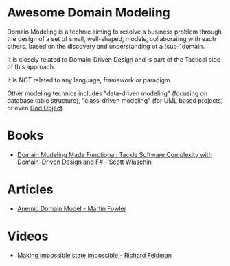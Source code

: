 # Awesome Domain Modeling

Domain Modeling is a technic aiming to resolve a business problem through the design of a set of small, well-shaped, models, collaborating with each others, based on the discovery and understanding of a (sub-)domain.

It is closely related to Domain-Driven Design and is part of the Tactical side of this approach.

It is NOT related to any language, framework or paradigm.

Other modeling technics includes "data-driven modeling" (focusing on database table structure), "class-driven modeling" (for UML based projects) or even [God Object](https://en.wikipedia.org/wiki/God_object).

# Books

  - [Domain Modeling Made Functional: Tackle Software Complexity with Domain-Driven Design and F# - Scott Wlaschin](https://pragprog.com/titles/swdddf/domain-modeling-made-functional/)

# Articles

  - [Anemic Domain Model - Martin Fowler](https://www.martinfowler.com/bliki/AnemicDomainModel.html)

# Videos

  - [Making impossible state impossible - Richard Feldman](https://www.youtube.com/watch?v=IcgmSRJHu_8)
